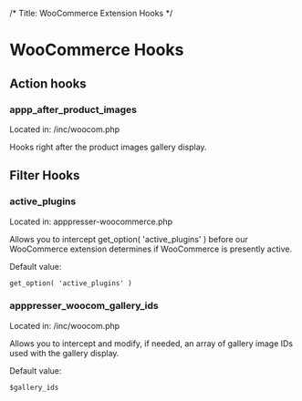 /*
Title: WooCommerce Extension Hooks
*/

# WooCommerce Hooks

## Action hooks

### appp_after_product_images
Located in: /inc/woocom.php

Hooks right after the product images gallery display.

## Filter Hooks

### active_plugins
Located in: apppresser-woocommerce.php

Allows you to intercept get_option( 'active_plugins' ) before our WooCommerce extension determines if WooCommerce is presently active.

Default value:

	get_option( 'active_plugins' )
	
### apppresser_woocom_gallery_ids
Located in: /inc/woocom.php

Allows you to intercept and modify, if needed, an array of gallery image IDs used with the gallery display.
 
Default value:

	$gallery_ids